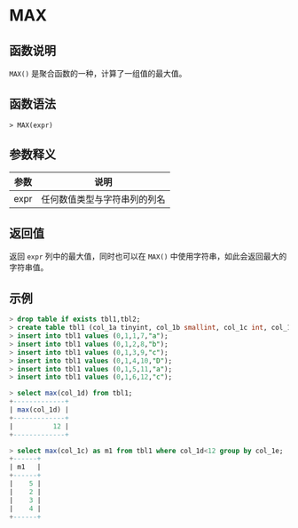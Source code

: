 # **MAX**

## **函数说明**

`MAX()` 是聚合函数的一种，计算了一组值的最大值。

## **函数语法**

```
> MAX(expr)
```

## **参数释义**

|  参数  | 说明 |
|  ----  | ----  |
| expr  | 任何数值类型与字符串列的列名|

## **返回值**

返回 `expr` 列中的最大值，同时也可以在 `MAX()` 中使用字符串，如此会返回最大的字符串值。

## **示例**

```sql
> drop table if exists tbl1,tbl2;
> create table tbl1 (col_1a tinyint, col_1b smallint, col_1c int, col_1d bigint, col_1e char(10) not null);
> insert into tbl1 values (0,1,1,7,"a");
> insert into tbl1 values (0,1,2,8,"b");
> insert into tbl1 values (0,1,3,9,"c");
> insert into tbl1 values (0,1,4,10,"D");
> insert into tbl1 values (0,1,5,11,"a");
> insert into tbl1 values (0,1,6,12,"c");

> select max(col_1d) from tbl1;
+-------------+
| max(col_1d) |
+-------------+
|          12 |
+-------------+

> select max(col_1c) as m1 from tbl1 where col_1d<12 group by col_1e;
+------+
| m1   |
+------+
|    5 |
|    2 |
|    3 |
|    4 |
+------+
```
